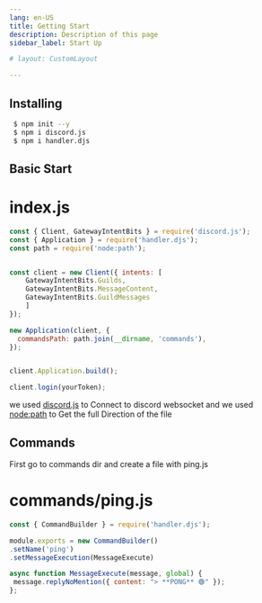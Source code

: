 ```yaml
---
lang: en-US
title: Getting Start
description: Description of this page
sidebar_label: Start Up

# layout: CustomLayout

---
```



## Installing
 ```bash
  $ npm init --y
  $ npm i discord.js
  $ npm i handler.djs
 ```

## Basic Start

# index.js

```js
const { Client, GatewayIntentBits } = require('discord.js');
const { Application } = require('handler.djs');
const path = require('node:path');


const client = new Client({ intents: [
    GatewayIntentBits.Guilds, 
    GatewayIntentBits.MessageContent, 
    GatewayIntentBits.GuildMessages
    ] 
});

new Application(client, {
  commandsPath: path.join(__dirname, 'commands'),
});


client.Application.build();

client.login(yourToken);
```

we used [discord.js](https://discord.js.org/#/) to Connect to discord websocket and we used [node:path](https://nodejs.org/api/path.html) to Get the full Direction of the file


## Commands
 First go to commands dir and create a file with ping.js 
 # commands/ping.js
 ```js
const { CommandBuilder } = require('handler.djs');

module.exports = new CommandBuilder()
.setName('ping')
.setMessageExecution(MessageExecute)

async function MessageExecute(message, global) {
  message.replyNoMention({ content: "> **PONG** 🟢" });
};
 ```


